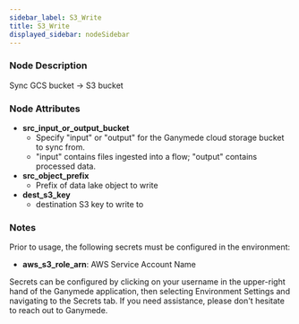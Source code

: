 ```yaml
---
sidebar_label: S3_Write
title: S3_Write
displayed_sidebar: nodeSidebar
---
```


### Node Description
Sync GCS bucket -> S3 bucket


### Node Attributes
- **src_input_or_output_bucket**
  - Specify "input" or "output" for the Ganymede cloud storage bucket to sync from.
  - "input" contains files ingested into a flow; "output" contains processed data.
- **src_object_prefix**
  - Prefix of data lake object to write
- **dest_s3_key**
  - destination S3 key to write to


### Notes
Prior to usage, the following secrets must be configured in the environment:
- **aws_s3_role_arn**: AWS Service Account Name

Secrets can be configured by clicking on your username in the upper-right hand of the Ganymede
application, then selecting Environment Settings and navigating to the Secrets tab. If you need
assistance, please don't hesitate to reach out to Ganymede.